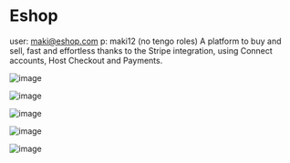 # Eshop
user: maki@eshop.com p: maki12 (no tengo roles)
A platform to buy and sell, fast and effortless thanks to the Stripe integration, using Connect accounts, Host Checkout and Payments.

![image](https://github.com/user-attachments/assets/8d82b686-886c-4b2c-82b5-1dde6fce7366)

![image](https://github.com/user-attachments/assets/39c62512-02d0-4779-a124-ae74fc8fc3c7)

![image](https://github.com/user-attachments/assets/addc5099-945c-42c7-bbf2-f742412f8cec)

![image](https://github.com/user-attachments/assets/34ce2cec-7de0-4497-8dc2-5add3a7db027)

![image](https://github.com/user-attachments/assets/766ea28d-4261-491e-ba9f-596c7ffc8097)


